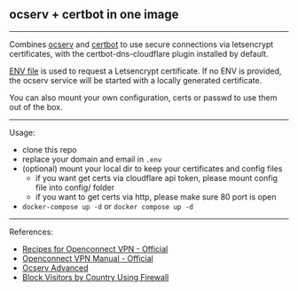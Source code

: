 ## ocserv + certbot in one image

---

Combines [ocserv](https://ocserv.gitlab.io/www/recipes.html) and [certbot](https://eff-certbot.readthedocs.io/en/stable/using.html#) to use secure connections via letsencrypt certificates, with the certbot-dns-cloudflare plugin installed by default.

[ENV file](https://github.com/aold619/ocserv/blob/main/.env) is used to request a Letsencrypt certificate. If no ENV is provided, the ocserv service will be started with a locally generated certificate.

You can also mount your own configuration, certs or passwd to use them out of the box.

---

Usage:

  - clone this repo
  - replace your domain and email in `.env`
  - (optional) mount your local dir to keep your certificates and config files
    * if you want get certs via cloudflare api token, please mount config file into config/ folder
    * if you want to get certs via http, please make sure 80 port is open
  - `docker-compose up -d` or `docker compose up -d`

---

References:
  - [Recipes for Openconnect VPN - Official](https://ocserv.gitlab.io/www/recipes.html)
  - [Openconnect VPN Manual - Official](https://ocserv.gitlab.io/www/manual.html)
  - [Ocserv Advanced](https://www.linuxbabe.com/linux-server/ocserv-openconnect-vpn-advanced)
  - [Block Visitors by Country Using Firewall](https://www.ip2location.com/free/visitor-blocker)

